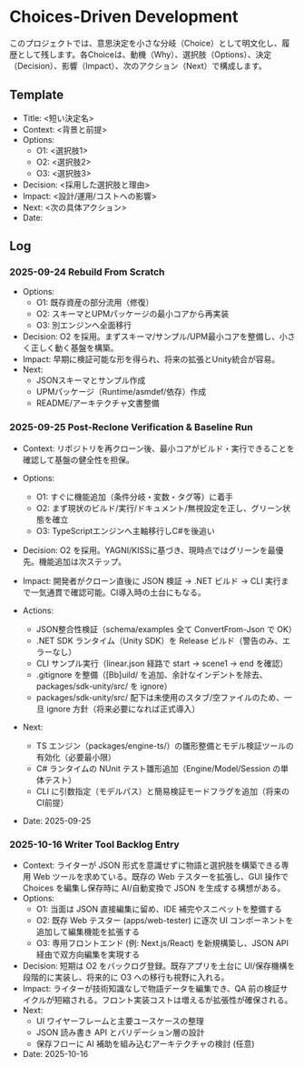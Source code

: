 # Choices-Driven Development

このプロジェクトでは、意思決定を小さな分岐（Choice）として明文化し、履歴として残します。各Choiceは、動機（Why）、選択肢（Options）、決定（Decision）、影響（Impact）、次のアクション（Next）で構成します。

## Template
- Title: <短い決定名>
- Context: <背景と前提>
- Options:
  - O1: <選択肢1>
  - O2: <選択肢2>
  - O3: <選択肢3>
- Decision: <採用した選択肢と理由>
- Impact: <設計/運用/コストへの影響>
- Next: <次の具体アクション>
- Date: <YYYY-MM-DD>

## Log

### 2025-09-24 Rebuild From Scratch

- Options:
  - O1: 既存資産の部分流用（修復）
  - O2: スキーマとUPMパッケージの最小コアから再実装
  - O3: 別エンジンへ全面移行
- Decision: O2 を採用。まずスキーマ/サンプル/UPM最小コアを整備し、小さく正しく動く基盤を構築。
- Impact: 早期に検証可能な形を得られ、将来の拡張とUnity統合が容易。
- Next:
  - JSONスキーマとサンプル作成
  - UPMパッケージ（Runtime/asmdef/依存）作成
  - README/アーキテクチャ文書整備

### 2025-09-25 Post-Reclone Verification & Baseline Run

- Context: リポジトリを再クローン後、最小コアがビルド・実行できることを確認して基盤の健全性を担保。
- Options:
  - O1: すぐに機能追加（条件分岐・変数・タグ等）に着手
  - O2: まず現状のビルド/実行/ドキュメント/無視設定を正し、グリーン状態を確立
  - O3: TypeScriptエンジンへ主軸移行しC#を後追い
- Decision: O2 を採用。YAGNI/KISSに基づき、現時点ではグリーンを最優先。機能追加は次ステップ。
- Impact: 開発者がクローン直後に JSON 検証 → .NET ビルド → CLI 実行まで一気通貫で確認可能。CI導入時の土台にもなる。

- Actions:
  - JSON整合性検証（schema/examples 全て ConvertFrom-Json で OK）
  - .NET SDK ランタイム（Unity SDK）を Release ビルド（警告のみ、エラーなし）
  - CLI サンプル実行（linear.json 経路で start → scene1 → end を確認）
  - .gitignore を整備（[Bb]uild/ を追加、余計なインデントを除去、packages/sdk-unity/src/ を ignore）
  - packages/sdk-unity/src/ 配下は未使用のスタブ/空ファイルのため、一旦 ignore 方針（将来必要になれば正式導入）

- Next:
  - TS エンジン（packages/engine-ts/）の雛形整備とモデル検証ツールの有効化（必要最小限）
  - C# ランタイムの NUnit テスト雛形追加（Engine/Model/Session の単体テスト）
  - CLI に引数指定（モデルパス）と簡易検証モードフラグを追加（将来のCI前提）

- Date: 2025-09-25

### 2025-10-16 Writer Tool Backlog Entry

- Context: ライターが JSON 形式を意識せずに物語と選択肢を構築できる専用 Web ツールを求めている。既存の Web テスターを拡張し、GUI 操作で Choices を編集し保存時に AI/自動変換で JSON を生成する構想がある。
- Options:
  - O1: 当面は JSON 直接編集に留め、IDE 補完やスニペットを整備する
  - O2: 既存 Web テスター (apps/web-tester) に逐次 UI コンポーネントを追加して編集機能を拡張する
  - O3: 専用フロントエンド (例: Next.js/React) を新規構築し、JSON API 経由で双方向編集を実現する
- Decision: 短期は O2 をバックログ登録。既存アプリを土台に UI/保存機構を段階的に実装し、将来的に O3 への移行も視野に入れる。
- Impact: ライターが技術知識なしで物語データを編集でき、QA 前の検証サイクルが短縮される。フロント実装コストは増えるが拡張性が確保される。
- Next:
  - UI ワイヤーフレームと主要ユースケースの整理
  - JSON 読み書き API とバリデーション層の設計
  - 保存フローに AI 補助を組み込むアーキテクチャの検討 (任意)
- Date: 2025-10-16
